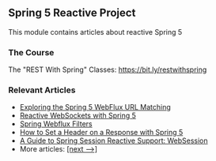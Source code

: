 ## Spring 5 Reactive Project

This module contains articles about reactive Spring 5

### The Course
The "REST With Spring" Classes: https://bit.ly/restwithspring

### Relevant Articles

- [Exploring the Spring 5 WebFlux URL Matching](https://www.baeldung.com/spring-5-mvc-url-matching)
- [Reactive WebSockets with Spring 5](https://www.baeldung.com/spring-5-reactive-websockets)
- [Spring Webflux Filters](https://www.baeldung.com/spring-webflux-filters)
- [How to Set a Header on a Response with Spring 5](https://www.baeldung.com/spring-response-header)
- [A Guide to Spring Session Reactive Support: WebSession](https://www.baeldung.com/spring-session-reactive)
- More articles: [[next -->]](../spring-5-reactive-2)
